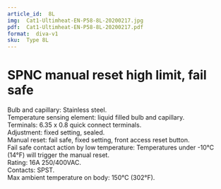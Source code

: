 ```yaml
---
article_id:  8L
img:  Cat1-Ultimheat-EN-P58-8L-20200217.jpg
pdf:  Cat1-Ultimheat-EN-P58-8L-20200217.pdf
format:  diva-v1
sku:  Type 8L
---
```

# SPNC manual reset high limit, fail safe

Bulb and capillary: Stainless steel.  
Temperature sensing element: liquid filled bulb and capillary.  
Terminals: 6.35 x 0.8 quick connect terminals.  
Adjustment: fixed setting, sealed.  
Manual reset: fail safe, fixed setting, front access reset button.  
Fail safe contact action by low temperature: Temperatures under -10°C (14°F) 
will trigger the manual reset.  
Rating: 16A 250/400VAC.  
Contacts: SPST.  
Max ambient temperature on body: 150°C (302°F).    
                                                                                

